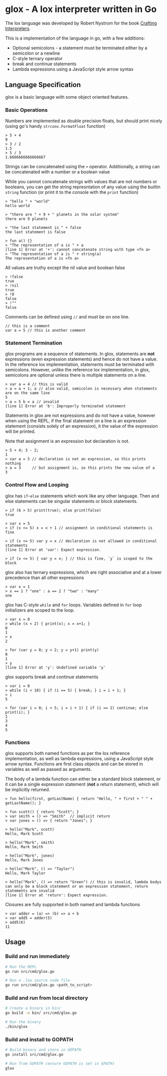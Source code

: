 # glox - A lox interpreter written in Go

The lox language was developed by Robert Nystrom for the book [Crafting Interpreters](https://craftinginterpreters.com/).

This is a implementation of the language in go, with a few additions:
 - Optional semicolons - a statement must be terminated either by a semicolon or a newline
 - C-style ternary operator
 - break and continue statements
 - Lambda expressions using a JavaScript style arrow syntax

## Language Specification

glox is a basic language with some object oriented features.

### Basic Operations

Numbers are implemented as double precision floats, but should print nicely (using go's handy `strconv.FormatFloat` function)

```
> 5 + 4
9
> 3 / 2
1.5
> 5 / 3
1.6666666666666667
```

Strings can be concatenated using the `+` operator. Additionally, a string can be concatenated
with a number or a boolean value

While you cannot concatenate strings with values that are not numbers or booleans, you can get
the string represntation of any value using the builtin `string` function (or print it to the console with the `print` function)

```
> "hello " + "world"
hello world

> "there are " + 9 + " planets in the solar system"
there are 9 planets

> "the last statement is " + false
the last statement is false

> fun a() {}
> "The representation of a is " + a
[line 1] Error at '+': cannot concatenate string with type <fn a>
> "The representation of a is " + string(a)
The representation of a is <fn a>
```

All values are truthy except the nil value and boolean false

```
> !false
true
> !nil
true
> !0
false
> !""
false
```

Comments can be defined using `//` and must be on one line.

```
// this is a comment
var a = 5 // this is another comment
```

### Statement Termination

glox programs are a sequence of statements. In glox, statements are **not** expressions (even expression statements) and
hence do not have a value. In the reference lox implementation, statements must be terminated with semicolons. However,
unlike the reference lox implementation, in glox, semicolons are optional unless there is multiple statements on a line.

```
> var a = 4 // this is valid
> a = a + 1; a // also valid, semicolon is necessary when statements are on the same line
5
> a = 5 b = a // invalid
[line 1] Error at 'b': Improperly terminated statement
```

Statements in glox are not expressions and do not have a value, however when using the REPL, if the final statement on a
line is an expression statement (consists solely of an expression), it the value of the expression will be printed.

Note that assignment is an expression but declaration is not.

```
> 5 + 4; 3 - 2;
1
> var a = 5 // declaration is not an expression, so this prints nothing
> a = 3     // but assignment is, so this prints the new value of a
3
```

### Control Flow and Looping

glox has `if`-`else` statements which work like any other language. Then and else statements can be singular statements or block statements.

```
> if (6 > 5) print(true); else print(false)
true

> var x = 5 
> if (x <= 5) x = x + 1 // assignment in conditional statements is fine

> if (x <= 5) var y = x // declaration is not allowed in conditional statements
[line 1] Error at 'var': Expect expression. 

> if (x <= 5) { var y = x; } // this is fine, `y` is scoped to the block
```

glox also has ternary expressions, which are right associative and at a lower precedence than all other expressions
```
> var x = 1
> x == 1 ? "one" : a == 2 ? "two" : "many"
one
```

glox has C-style `while` and `for` loops. Variables defined in `for` loop initializers are scoped to the loop.
```
> var x = 0
> while (x < 2) { print(x); x = x+1; }
0
1
> x
2

> for (var y = 0; y < 2; y = y+1) print(y)
0
1
> y
[line 1] Error at 'y': Undefined variable 'y'
```

glox supports break and continue statements
```
> var i = 0
> while (i < 10) { if (i == 5) { break; } i = i + 1; }
> i
5

> for (var i = 0; i < 5; i = i + 1) { if (i == 2) continue; else print(i); }
1
3
4
5
```

### Functions

glox supports both named functions as per the lox reference implementation, as well as lambda expressions, using a JavaScript style arrow syntax. 
Functions are first class objects and can be stored in variables as well as passed as arguments.

The body of a lambda function can either be a standard block statement, or it can be a single expression statement (**not** a return statement),
which will be implicitly returned.

```
> fun hello(first, getLastName) { return "Hello, " + first + " " + getLastName(); }

> fun scott() { return "Scott"; }
> var smith = () => "Smith"  // implicit return
> var jones = () => { return "Jones"; }

> hello("Mark", scott)
Hello, Mark Scott

> hello("Mark", smith)
Hello, Mark Smith

> hello("Mark", jones)
Hello, Mark Jones

> hello("Mark", () => "Taylor")
Hello, Mark Taylor

> hello("Mark", () => return "Green") // this is invalid, lambda bodys can only be a block statement or an expression statement, return statements are invalid
[line 1] Error at 'return': Expect expression.
```

Closures are fully supported in both named and lambda functions
```
> var adder = (a) => (b) => a + b
> var add5 = adder(5)
> add5(6)
11
```

## Usage

### Build and run immediately

```bash
# Run the REPL
go run src/cmd/glox.go

# Run a .lox source code file
go run src/cmd/glox.go <path_to_script>
```

### Build and run from local directory

```bash
# Create a binary in bin/
go build -o bin/ src/cmd/glox.go

# Run the binary
./bin/glox
```

### Build and install to GOPATH

```bash
# Build binary and store in GOPATH
go install src/cmd/glox.go

# Run from GOPATH (ensure GOPATH is set in $PATH)
glox
```
